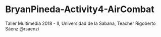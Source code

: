 # BryanPineda-Activity4-AirCombat
Taller Multimedia 2018 - II, Universidad de la Sabana, Teacher Rigoberto Sáenz @rsaenzi
